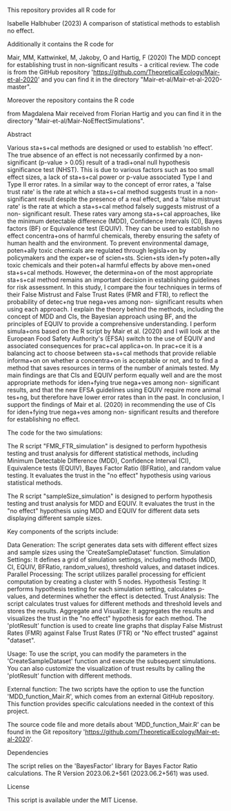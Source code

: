 This repository provides all R code for

Isabelle Halbhuber (2023) A comparison of statistical methods to establish no effect.

Additionally it contains the R code for

Mair, MM, Kattwinkel, M, Jakoby, O and Hartig, F (2020) The MDD concept for establishing trust in non-significant results - a critical review. The code is from the GitHub repository 'https://github.com/TheoreticalEcology/Mair-et-al-2020' and you can find it in the directory "Mair-et-al/Mair-et-al-2020-master".

Moreover the repository contains the R code

from Magdalena Mair received from Florian Hartig and you can find it in the directory "Mair-et-al/Mair-NoEffectSimulations". 


Abstract

Various sta+s+cal methods are designed or used to establish ‘no effect’. The true absence of an effect is not necessarily confirmed by a non-significant (p-value > 0.05) result of a tradi+onal null hypothesis significance test (NHST). This is due to various factors such as too small effect sizes, a lack of sta+s+cal power or p-value associated Type I and Type II error rates. In a similar way to the concept of error rates, a 'false trust rate' is the rate at which a sta+s+cal method suggests trust in a non-significant result despite the presence of a real effect, and a 'false mistrust rate' is the rate at which a sta+s+cal method falsely suggests mistrust of a non- significant result. These rates vary among sta+s+cal approaches, like the minimum detectable difference (MDD), Confidence Intervals (CI), Bayes factors (BF) or Equivalence test (EQUIV). They can be used to establish no effect concentra+ons of harmful chemicals, thereby ensuring the safety of human health and the environment. To prevent environmental damage, poten+ally toxic chemicals are regulated through legisla+on by policymakers and the exper+se of scien+sts. Scien+sts iden+fy poten+ally toxic chemicals and their poten+al harmful effects by above men+oned sta+s+cal methods. However, the determina+on of the most appropriate sta+s+cal method remains an important decision in establishing guidelines for risk assessment. In this study, I compare the four techniques in terms of their False Mistrust and False Trust Rates (FMR and FTR), to reflect the probability of detec+ng true nega+ves among non- significant results when using each approach. I explain the theory behind the methods, including the concept of MDD and CIs, the Bayesian approach using BF, and the principles of EQUIV to provide a comprehensive understanding. I perform simula+ons based on the R script by Mair et al. (2020) and I will look at the European Food Safety Authority's (EFSA) switch to the use of EQUIV and associated consequences for prac+cal applica+on. In prac+ce it is a balancing act to choose between sta+s+cal methods that provide reliable informa+on on whether a concentra+on is acceptable or not, and to find a method that saves resources in terms of the number of animals tested. My main findings are that CIs and EQUIV perform equally well and are the most appropriate methods for iden+fying true nega+ves among non- significant results, and that the new EFSA guidelines using EQUIV require more animal tes+ng, but therefore have lower error rates than in the past. In conclusion, I support the findings of Mair et al. (2020) in recommending the use of CIs for iden+fying true nega+ves among non- significant results and therefore for establishing no effect.

The code for the two simulations:

The R script "FMR_FTR_simulation" is designed to perform hypothesis testing and trust analysis for different statistical methods, including Minimum Detectable Difference (MDD), Confidence Interval (CI), Equivalence tests (EQUIV), Bayes Factor Ratio (BFRatio), and random value testing. It evaluates the trust in the "no effect" hypothesis using various statistical methods.

The R script "sampleSize_simulation" is designed to perform hypothesis testing and trust analysis for MDD and EQUIV. It evaluates the trust in the "no effect" hypothesis using MDD and EQUIV for different data sets displaying different sample sizes. 


Key components of the scripts include:

Data Generation: The script generates data sets with different effect sizes and sample sizes using the 'CreateSampleDataset' function.
Simulation Settings: It defines a grid of simulation settings, including methods (MDD, CI, EQUIV, BFRatio, random_values), threshold values, and dataset indices.
Parallel Processing: The script utilizes parallel processing for efficient computation by creating a cluster with 5 nodes.
Hypothesis Testing: It performs hypothesis testing for each simulation setting, calculates p-values, and determines whether the effect is detected.
Trust Analysis: The script calculates trust values for different methods and threshold levels and stores the results.
Aggregate and Visualize: It aggregates the results and visualizes the trust in the "no effect" hypothesis for each method. The 'plotResult' function is used to create line graphs that display False Mistrust Rates (FMR) against False Trust Rates (FTR) or "No effect trusted" against "dataset".

Usage: To use the script, you can modify the parameters in the 'CreateSampleDataset' function and execute the subsequent simulations. You can also customize the visualization of trust results by calling the 'plotResult' function with different methods.

External function: The two scripts have the option to use the function 'MDD_function_Mair.R', which comes from an external GitHub repository. This function provides specific calculations needed in the context of this project.

The source code file and more details about 'MDD_function_Mair.R' can be found in the Git repository 'https://github.com/TheoreticalEcology/Mair-et-al-2020'.

Dependencies

The script relies on the 'BayesFactor' library for Bayes Factor Ratio calculations.
The R Version 2023.06.2+561 (2023.06.2+561) was used.

License

This script is available under the MIT License.
